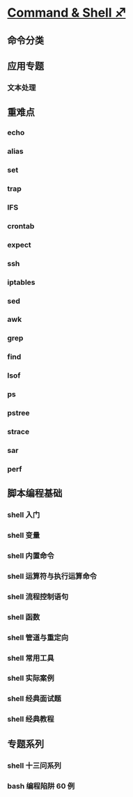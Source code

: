 # [**Command & Shell** ♐](command_shell/overview.md)


## 命令分类

## 应用专题
### 文本处理

## 重难点
### echo
### alias
### set
### trap
### IFS
### crontab
### expect
### ssh
### iptables
<!-- ### 正则表达式 -->
### sed
### awk
### grep
### find
### lsof
### ps 
### pstree
### strace
### sar
### perf

## 脚本编程基础
### shell 入门
### shell 变量
### shell 内置命令
### shell 运算符与执行运算命令
### shell 流程控制语句
### shell 函数
### shell 管道与重定向
### shell 常用工具
### shell 实际案例
### shell 经典面试题
### shell 经典教程

## 专题系列
### shell 十三问系列
### bash 编程陷阱 60 例


